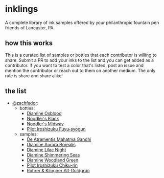 # inklings
A complete library of ink samples offered by your philanthropic fountain pen friends of Lancaster, PA.


## how this works

This is a curated list of samples or bottles that each contributor is willing to share. Submit a PR to add your inks to the list and you can get added as a contributor. If you want to test a color that's listed, post an issue and mention the contributor or reach out to them on another medium. The only rule is share and share alike!


## the list

- [@zachfedor](https://github.com/zachfedor):
  - bottles:
    - [Diamine Oxblood](https://www.gouletpens.com/products/diamine-oxblood-30ml-bottled-ink?variant=11884622610475)
    - [Noodler's Black](https://www.gouletpens.com/products/noodlers-black-3oz-bottled-ink?variant=11884735791147)
    - [Noodler's Midway](https://www.gouletpens.com/products/noodlers-midway-blue-3oz-bottled-ink?variant=11884738805803)
    - [Pilot Iroshizuku Fuyu-syogun](https://www.gouletpens.com/products/pilot-iroshizuku-fuyu-syogun-50ml-bottled-ink?variant=11884757319723)
  - samples:
    - [De Atramentis Mahatma Gandhi](https://www.gouletpens.com/products/de-atramentis-mahatma-gandhi-ink-sample?variant=11884674580523)
    - [Diamine Aurora Borealis](https://www.gouletpens.com/products/diamine-aurora-borealis-ink-sample?variant=15377208344619)
    - [Diamine Lilac Night](https://www.gouletpens.com/products/diamine-lilac-night-ink-sample?variant=11884660621355)
    - [Diamine Shimmering Seas](https://www.gouletpens.com/products/diamine-shimmering-seas-ink-sample?variant=11884669009963)
    - [Diamine Woodland Green](https://www.gouletpens.com/products/diamine-woodland-green-ink-sample?variant=11884663767083)
    - [Pilot Iroshizuku Chiku-rin](https://www.gouletpens.com/products/pilot-iroshizuku-chiku-rin-ink-sample?variant=11884702072875)
    - [Rohrer & Klingner Alt-Goldgrün](https://www.gouletpens.com/products/rohrer-klingner-alt-goldgrun-ink-sample?variant=11884702728235)
